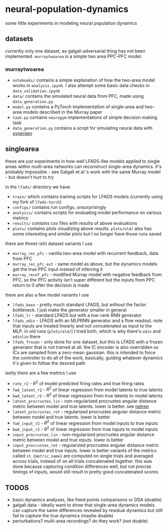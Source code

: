 # neural-population-dynamics
some little experiments in modeling neural population dynamics

## datasets

currently only one dataset, as galgali adversarial thing has not been implemented. `murraytwoarea` is a simple two area PPC-PFC model.

### murraytwoarea

* `notebooks/` contains a simple explanation of how the two-area model works in `analysis.ipynb`. I also attempt some basic data checks in `data_validation.ipynb`
* `data/` contains the simulated neural data from PFC, made using `data_generation.py`
* `model.py` contains a PyTorch implementation of single-area and two-area models described in the Murray paper
* `task.py` contains `neurogym` implementations of simple decision making task
* `data_generation.py` contains a script for simulating neural data with [synergen](https://github.com/felixp8/synergen)

## singlearea

these are just experiments in how well LFADS-like models applied to single areas within multi-area networks can reconstruct single-area dynamics. it's probably impossible - see Galgali et al.'s work with the same Murray model - but doesn't hurt to try

in the `lfads/` directory we have:
* `train/` which contains training scripts for LFADS models (currently using my fork of `lfads-torch`)
* `configs/` contains run configs, unsurprisingly
* `analysis/` contains scripts for evaluating model performance on various metrics
* `results/` contains csv files with results of above evaluations
* `plots/` contains plots visualizing above results. `plots/old/` also has some interesting and similar plots but I no longer have those runs saved

there are three(-ish) dataset variants I use
* `murray_rec_pfc` - vanilla two-area model with recurrent feedback, data from PFC
* `murray_rec_pfc_ext` - same model as above, but the dynamics models get the true PPC input instead of inferring it
* `murray_recnf_pfc` - modified Murray model with negative feedback from PFC, so the PFC activity isn't super different but the inputs from PPC return to 0 after the decision is made

there are also a few model variants I use
* `lfads_base` - pretty much standard LFADS, but without the factor bottleneck. I just make the generator smaller in general
* `lfads_lr` - standard LFADS but with a low-rank RNN generator
* `lfads_odin` - LFADS with an MLPRNN generator and a flow readout. note that inputs are treated linearly and not concatenated as input to the MLP. in old runs (`plots/old/`) I tried both, which is why there's `odin` and `odinlin` there
* `lfads_frozen` - only done for one dataset, but this is LFADS with a frozen generator that is not trained at all. the IC encoder is also overridden so ICs are sampled from a zero-mean gaussian. this is intended to force the controller to do all of the work, basically, guiding whatever dynamics it's given to follow the desired path

lastly there are a few metrics I use
* `rate_r2` - $R^2$ of model predicted firing rates and true firing rates
* `fwd_latent_r2` - $R^2$ of linear regression from model latents to true latents
* `bwd_latent_r2` - $R^2$ of linear regression from true latents to model latents
* `latent_procrustes_lin` - non-regularized procrustes angular distance metric between model and true latents. lower is better. see [netrep](https://github.com/ahwillia/netrep)
* `latent_procrustes_rot` - regularized procrustes angular distance metric between model and true latents. lower is better
* `fwd_input_r2` - $R^2$ of linear regression from model inputs to true inputs
* `bwd_input_r2` - $R^2$ of linear regression from true inputs to model inputs
* `input_procrustes_lin` - non-regularized procrustes angular distance metric between model and true inputs. lower is better
* `input_procrustes_rot` - regularized procrustes angular distance metric between model and true inputs. lower is better
variants of the metrics called `st_{metric_name}` are computed on single trials and averaged across trials, instead of on all trials concatenated together. this was done because capturing condition differences well, but not precise timings of inputs, would still result in pretty good concatenated scores

## TODOS
* basic dynamics analyses, like fixed points comparisons or DSA (doable)
* galgali data - ideally want to show that single-area dynamics models can capture the same differences revealed by residual dynamics but still fail to capture the true dynamics (maybe doable)
* perturbations? multi-area recordings? do they work? (not doable)
